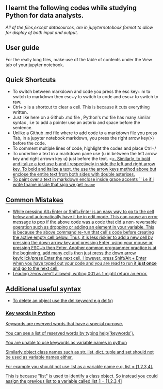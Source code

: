 
## I learnt the following codes while studying Python for data analysts. 

*All of the files,except datasources, are in jupyternotebook format to allow for display of both input and output.*

## User guide
For the really long files, make use of the table of contents under the View tab of your jupyter notebook.

## Quick Shortcuts 
* To switch between markdown and code you press the esc key+ m to switch to markdown then esc+y to switch to code and esc+r to switch to raw.
* Ctrl+ x is a shortcut to clear a cell. This is because it cuts  everything written.
* Just like here on  a Github .md file , Python's md file has many similar syntax , i.e to add a pointer use an asterix  and space before the sentence.
* Unlike a Github .md file where to add code to a markdown file you press Tab, in a jupyter notebook markdown, you press the right arrow key(>) before the code.
* To comment multiple lines of code, highlight the codes and place Ctrl+/
* To underline a text in a markdown pane use {u in between the left arrow key and right arrown key u} just before the text. <<u>>. Similarly, to bold and italize a text use b and i respectively in side the left and right arrow key. To bold and italize a text, the use the arrow keys method above but enclose the entire text from both sides with double asterixes.
* To paint over a text in markdown enclose inside grace accents `` i.e if i write fname inside that sign we get  `fname`

## Common Mistakes
* While pressing Alt+Enter or Shift+Enter is an easy way to go to the cell below and automatically have it be in edit mode. This can cause an error message to pop if the above code was a code that did a non-reversable operation such as dropping or adding an element in your variable.
This is because the above command re-run that cell's code before creating the active empty cell below. Thus, it is less riskier to add a new cell by pressing the down arrow key and pressing Enter, using your mouse or pressing ESC+b then Enter. Another common programmer practice is at the beginning, add many cells then just press the down arrow key/click/press Enter the next cell.
However, press Shift/Alt + Enter when you have typed out your code and you are read to run it **just once** and go to the next cell.
* Leading zeros aren't allowed, writing 001 as 1 might return an error.

## Additional useful syntax
* To delete an object use the del keyword e.g del(x)

 
 ### Key words in Python
 Keywords are reserved words that have a special purpose.

You can see a list of reserved words by typing help('keywords').

You are unable to use keywords as variable names in python

Similarly object class names such as str, list, dict, tuple and set should not be used as variable names either.

For example you should not use list as a variable name e.g. list = [1,2,3,4].

This is because "list" is used to identify a class object. So instead you could assign the previous list to a variable called list_1 = [1,2,3,4]




